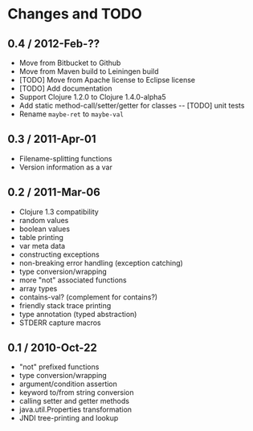 # Changes and TODO

## 0.4 / 2012-Feb-??

* Move from Bitbucket to Github
* Move from Maven build to Leiningen build
* [TODO] Move from Apache license to Eclipse license
* [TODO] Add documentation
* Support Clojure 1.2.0 to Clojure 1.4.0-alpha5
* Add static method-call/setter/getter for classes -- [TODO] unit tests
* Rename `maybe-ret` to `maybe-val`

## 0.3 / 2011-Apr-01

* Filename-splitting functions
* Version information as a var


## 0.2 / 2011-Mar-06

* Clojure 1.3 compatibility
* random values
* boolean values
* table printing
* var meta data
* constructing exceptions
* non-breaking error handling (exception catching)
* type conversion/wrapping
* more "not" associated functions
* array types
* contains-val? (complement for contains?)
* friendly stack trace printing
* type annotation (typed abstraction)
* STDERR capture macros


## 0.1 / 2010-Oct-22

* "not" prefixed functions
* type conversion/wrapping
* argument/condition assertion
* keyword to/from string conversion
* calling setter and getter methods
* java.util.Properties transformation
* JNDI tree-printing and lookup
